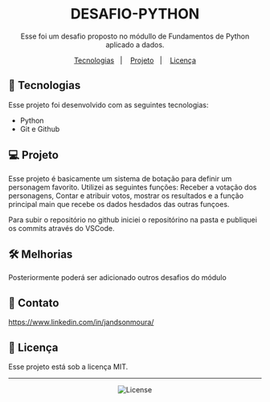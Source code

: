 <h1 align="center"> DESAFIO-PYTHON  </h1>

<p align="center">
Esse foi um desafio proposto no módullo de Fundamentos de Python aplicado a dados. <br/>
</p>

<p align="center">
  <a href="#-tecnologias">Tecnologias</a>&nbsp;&nbsp;&nbsp;|&nbsp;&nbsp;&nbsp;
  <a href="#-projeto">Projeto</a>&nbsp;&nbsp;&nbsp;|&nbsp;&nbsp;&nbsp;
  <a href="#memo-licença">Licença</a>
</p>

## 🚀 Tecnologias

Esse projeto foi desenvolvido com as seguintes tecnologias:

- Python
- Git e Github

## 💻 Projeto

Esse projeto é basicamente um sistema de botação para definir um personagem favorito.
Utilizei as seguintes funções: Receber a votação dos personagens, Contar e atribuir votos, mostrar os resultados e a função principal main que recebe os dados hesdados das outras funçoes.

Para subir o repositório no github iniciei o repositórino na pasta e publiquei os commits através do VSCode.

## 🛠 Melhorias

Posteriormente poderá ser adicionado outros desafios do módulo

## 🤝 Contato

https://www.linkedin.com/in/jandsonmoura/

## 📝 Licença

Esse projeto está sob a licença MIT.

---

<p align="center">
  <img alt="License" src="https://img.shields.io/static/v1?label=license&message=MIT&color=49AA26&labelColor=000000">
</p>
